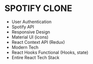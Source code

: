 # SPOTIFY CLONE

- User Authentication
- Spotify API
- Responsive Design
- Material UI (icons)
- React Context API (Redux)
- Modern Tech
- React Hooks Functional (Hooks, state)
- Entire React Tech Stack
